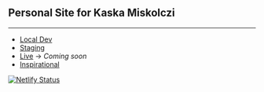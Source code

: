 ## Personal Site for Kaska Miskolczi
---

* [Local Dev](http://192.168.1.80:8080)
* [Staging](https://kaska.netlify.app)
* [Live](#) -> _Coming soon_
* [Inspirational](https://waynethursby.com/posts/turning-netlify-cms-up-to-eleventy/)

[![Netlify Status](https://api.netlify.com/api/v1/badges/8606c3da-ffb8-4c76-a6ef-37fa136a9fb0/deploy-status)](https://app.netlify.com/sites/gifted-swanson-223fa4/deploys)